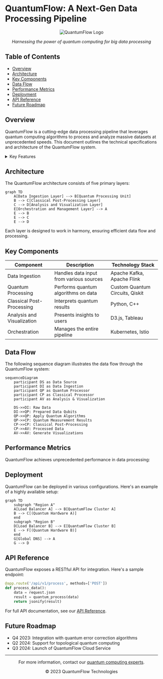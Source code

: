 # QuantumFlow: A Next-Gen Data Processing Pipeline

<div align="center">
  <img src="https://via.placeholder.com/150" alt="QuantumFlow Logo">
  <p><em>Harnessing the power of quantum computing for big data processing</em></p>
</div>

## Table of Contents
- [Overview](#overview)
- [Architecture](#architecture)
- [Key Components](#key-components)
- [Data Flow](#data-flow)
- [Performance Metrics](#performance-metrics)
- [Deployment](#deployment)
- [API Reference](#api-reference)
- [Future Roadmap](#future-roadmap)

## Overview

QuantumFlow is a cutting-edge data processing pipeline that leverages quantum computing algorithms to process and analyze massive datasets at unprecedented speeds. This document outlines the technical specifications and architecture of the QuantumFlow system.

<details>
<summary>Key Features</summary>

- Quantum-accelerated data processing
- Real-time analytics on petabyte-scale datasets
- Self-optimizing algorithms
- Fault-tolerant distributed architecture
- Seamless integration with existing data infrastructures

</details>

## Architecture

The QuantumFlow architecture consists of five primary layers:

```mermaid
graph TD
    A[Data Ingestion Layer] --> B[Quantum Processing Unit]
    B --> C[Classical Post-Processing Layer]
    C --> D[Analysis and Visualization Layer]
    E[Orchestration and Management Layer] --> A
    E --> B
    E --> C
    E --> D
```

Each layer is designed to work in harmony, ensuring efficient data flow and processing.

## Key Components

| Component | Description | Technology Stack |
|-----------|-------------|-------------------|
| Data Ingestion | Handles data input from various sources | Apache Kafka, Apache Flink |
| Quantum Processing | Performs quantum algorithms on data | Custom Quantum Circuits, Qiskit |
| Classical Post-Processing | Interprets quantum results | Python, C++ |
| Analysis and Visualization | Presents insights to users | D3.js, Tableau |
| Orchestration | Manages the entire pipeline | Kubernetes, Istio |

## Data Flow

The following sequence diagram illustrates the data flow through the QuantumFlow system:

```mermaid
sequenceDiagram
    participant DS as Data Source
    participant DI as Data Ingestion
    participant QP as Quantum Processor
    participant CP as Classical Processor
    participant AV as Analysis & Visualization

    DS->>DI: Raw Data
    DI->>QP: Prepared Data Qubits
    QP->>QP: Apply Quantum Algorithms
    QP->>CP: Quantum Measurement Results
    CP->>CP: Classical Post-Processing
    CP->>AV: Processed Data
    AV->>AV: Generate Visualizations
```

## Performance Metrics

QuantumFlow achieves unprecedented performance in data processing:

<div class="performance-chart">
  <canvas id="performanceChart"></canvas>
</div>

<script src="https://cdn.jsdelivr.net/npm/chart.js"></script>
<script>
document.addEventListener('DOMContentLoaded', function() {
  var ctx = document.getElementById('performanceChart').getContext('2d');
  var chart = new Chart(ctx, {
    type: 'bar',
    data: {
      labels: ['Traditional', 'GPU-Accelerated', 'QuantumFlow'],
      datasets: [{
        label: 'Processing Time (ms)',
        data: [1000, 500, 50],
        backgroundColor: ['#FF6384', '#36A2EB', '#FFCE56']
      }]
    },
    options: {
      responsive: true,
      title: {
        display: true,
        text: 'Data Processing Performance Comparison'
      }
    }
  });
});
</script>

## Deployment

QuantumFlow can be deployed in various configurations. Here's an example of a highly available setup:

```mermaid
graph TD
    subgraph "Region A"
    A[Load Balancer A] --> B[QuantumFlow Cluster A]
    B --> C[(Quantum Hardware A)]
    end
    subgraph "Region B"
    D[Load Balancer B] --> E[QuantumFlow Cluster B]
    E --> F[(Quantum Hardware B)]
    end
    G[Global DNS] --> A
    G --> D
```

## API Reference

QuantumFlow exposes a RESTful API for integration. Here's a sample endpoint:

```python
@app.route('/api/v1/process', methods=['POST'])
def process_data():
    data = request.json
    result = quantum_process(data)
    return jsonify(result)
```

For full API documentation, see our [API Reference](api-reference.md).

## Future Roadmap

- Q4 2023: Integration with quantum error correction algorithms
- Q2 2024: Support for topological quantum computing
- Q3 2024: Launch of QuantumFlow Cloud Service

---

<div align="center">
  <p>For more information, contact our <a href="mailto:quantum@example.com">quantum computing experts</a>.</p>
  <p>© 2023 QuantumFlow Technologies</p>
</div>
